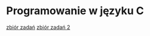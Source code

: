 Programowanie w języku C
===============

[zbiór zadań](http://informatyka.umcs.lublin.pl/files/Skrypty/krzaczkowski_pop.pdf)
[zbiór zadań 2](http://www.fuw.edu.pl/~polbrat/zadania.pdf)
